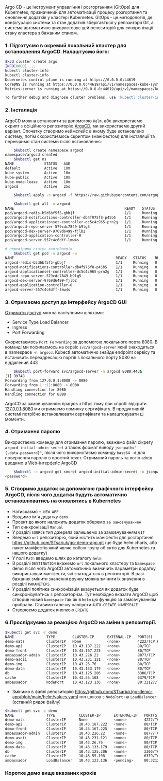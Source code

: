 Argo CD - це інструмент управління і розгортанням (GitOps) для Kubernetes, призначений для автоматизації процесу розгортання та оновлення додатків у кластері Kubernetes. GitOps - це методологія, де конфігурація системи та стан додатків зберігається у репозиторії Git, а система автоматично використовує цей репозиторій для синхронізації стану кластера з бажаним станом.

### 1. Підготуємо в окремий локальний кластер для встановлення ArgoCD. Налаштуємо його:

```bash 
$k3d cluster create argo
INFO[0000] ...                                               
kubectl cluster-info
kubectl cluster-info
Kubernetes control plane is running at https://0.0.0.0:44619
CoreDNS is running at https://0.0.0.0:44619/api/v1/namespaces/kube-system/services/kube-dns:dns/proxy
Metrics-server is running at https://0.0.0.0:44619/api/v1/namespaces/kube-system/services/https:metrics-server:https/proxy

To further debug and diagnose cluster problems, use 'kubectl cluster-info dump'.
```

### 2. Інсталяція
ArgoCD можна встановити за допомогою `Helm`, або використаємо скрипт з офіційного репозиторію [ArgoCD](https://argo-cd.readthedocs.io/en/stable/#quick-start), ми використаємо другий варіант. Спочатку створимо неймспейс в якому буде встановлено систему, потім скористаємось скриптом (маніфестом) для інсталяції та перевіримо стан системи після встановлення:

```bash
    $kubectl create namespace argocd
namespace/argocd created
    $kubectl get ns
NAME              STATUS   AGE
default           Active   10m
kube-system       Active   10m
kube-public       Active   10m
kube-node-lease   Active   10m
argocd            Active   25s

    $kubectl apply -n argocd -f https://raw.githubusercontent.com/argoproj/argo-cd/stable/manifests/install.yaml

    $kubectl get all -n argocd
NAME                                                   READY   STATUS    RESTARTS   AGE
pod/argocd-redis-b5d6bf5f5-gbbjf                       1/1     Running   0          57s
pod/argocd-notifications-controller-db4f975f8-p45b5    1/1     Running   0          57s
pod/argocd-applicationset-controller-dc5c4c965-prn2g   1/1     Running   0          57s
pod/argocd-repo-server-579cdc7849-b9lg5                1/1     Running   0          57s
pod/argocd-dex-server-9769d6499-fjlb2                  1/1     Running   0          57s
pod/argocd-application-controller-0                    1/1     Running   0          56s
pod/argocd-server-557c4c6dff-lmw4s                     1/1     Running   0          56s
```

```bash
# перевіримо статус контейнерів
    $kubectl get pod -n argocd -w
NAME                                               READY   STATUS    RESTARTS   AGE
argocd-redis-b5d6bf5f5-gbbjf                       1/1     Running   0          2m43s
argocd-notifications-controller-db4f975f8-p45b5    1/1     Running   0          2m43s
argocd-applicationset-controller-dc5c4c965-prn2g   1/1     Running   0          2m43s
argocd-repo-server-579cdc7849-b9lg5                1/1     Running   0          2m43s
argocd-dex-server-9769d6499-fjlb2                  1/1     Running   0          2m43s
argocd-application-controller-0                    1/1     Running   0          2m42s
argocd-server-557c4c6dff-lmw4s                     1/1     Running   0          2m42s
```

### 3. Отримаємо доступ до інтерфейсу ArgoCD GUI 
[Отримати доступ](https://argo-cd.readthedocs.io/en/stable/getting_started/#3-access-the-argo-cd-api-server) можна наступними шляхами:  
- Service Type Load Balancer  
- Ingress  
- Port Forwarding 

Скористаємось `Port Forwarding` за допомогою локального порта 8080. В команді ми посилаємось на сервіс `svc/argocd-server` який знаходиться в namespace `-n argocd`. Kubectl автоматично знайде endpoint сервісу та встановить переадресацію портів з локального порту 8080 на віддалений 443 

```bash
    $kubectl port-forward svc/argocd-server -n argocd 8080:443&
[1] 39748
Forwarding from 127.0.0.1:8080 -> 8080
Forwarding from [::1]:8080 -> 8080
Handling connection for 8080
Handling connection for 8080
```
ArgoCD за замовчуванням працює з https тому при спробі відкрити [127.0.0.1:8080](https://127.0.0.1:8080/) ми отримаємо помилку сертифікату. В продуктивній системі потрібно встановлювати сертифікати та налаштовувати ці моменти. 

### 4. Отримання паролю
Використаємо команду для отримання паролю, вкажемо файл сікрету `argocd-initial-admin-secret` а також формат  виводу `jsonpath="{.data.password}"`, після чого використаємо команду `base64 -d` для повернення паролю в простий текст. Отриманий пароль та логін `admin` вводимо в Web-інтерфейс ArgoCD

```bash
    $kubectl -n argocd get secret argocd-initial-admin-secret -o jsonpath="{.data.password}"|base64 -d;echo
<password>
```
### 5. Створимо додаток за допомогою графічного інтерфейсу ArgoCD, після чого додатки будуть автоматично встановлюватись на оновлятись в Kubernetes
- Натискаємо `+ NEW APP` 
- Вводимо ім'я додатку `demo`
- Проект до якого належить додаток оберемо `за замовчуванням`
- Тип синхронізації `Manual` 
- У розділі `SOURCE` тип джерела залишаємо за замовчуванням `GIT`
- Введемо `url` репозиторію, який містить маніфести для розгортання https://github.com/STsariuk/go-demo-app.git (це буде helm charts, або пакет маніфестів який являє собою групу об'єктів для Kubernetes та нашого додатку)
- У полі `Path` введемо шлях до каталогу `helm`   
- В розділі `DESTINATION` вкажемо `url` локального кластеру та `Namespace` demo після чого ArgoCD автоматично визначить параметри додатку використавши маніфести, які знаходяться в репозиторії. В разі бажання змінити значення вручну можна змінити іх значення в розділі `PARAMETERS`.  
- У розділі політика синхронізація вказується як додаток буде синхронізуватись з репозиторієм. Тут необхідно вказати ArgoCD щоб створив новий `Namespace` так як в `helm` цю функцію за замовчуванням прибрали. Ставимо галочку навпроти `AUTO-CREATE NAMESPACE`   
- Створюємо додаток кнопкою `CREATE`

### 6.Прослідкуємо за реакцією ArgoCD на зміни в репозиторії.
 
```bash
$kubectl get svc -n demo
NAME               TYPE        CLUSTER-IP      EXTERNAL-IP   PORT(S)                                                 AGE
demo-nats          ClusterIP   None            <none>        4222/TCP,6222/TCP,8222/TCP,7777/TCP,7422/TCP,7522/TCP   8m38s
demo-api           ClusterIP   10.43.187.222   <none>        80/TCP                                                  8m38s
demo-front         ClusterIP   10.43.167.225   <none>        80/TCP                                                  8m38s
ambassador-admin   ClusterIP   10.43.226.22    <none>        8877/TCP                                                8m38s
demo-ascii         ClusterIP   10.43.231.121   <none>        80/TCP                                                  8m38s
demo-img           ClusterIP   10.43.26.76     <none>        80/TCP                                                  8m38s
demo-data          ClusterIP   10.43.133.179   <none>        80/TCP                                                  8m38s
db                 ClusterIP   10.43.125.206   <none>        3306/TCP                                                8m38s
cache              ClusterIP   10.43.55.108    <none>        6379/TCP                                                8m38s
ambassador         NodePort    10.43.123.136   <none>        80:32127/TCP                                            8m38s
```

- Змінимо в файлі репозиторію https://github.com/STsariuk/go-demo-app/blob/main/helm/values.yaml тип шлюзу з `NodePort` на `LoadBalancer` (останній рядок файлу)

```bash
$kubectl get svc -n demo
NAME               TYPE           CLUSTER-IP      EXTERNAL-IP   PORT(S)                                                 AGE
demo-nats          ClusterIP      None            <none>        4222/TCP,6222/TCP,8222/TCP,7777/TCP,7422/TCP,7522/TCP   10m
demo-api           ClusterIP      10.43.187.222   <none>        80/TCP                                                  10m
demo-front         ClusterIP      10.43.167.225   <none>        80/TCP                                                  10m
ambassador-admin   ClusterIP      10.43.226.22    <none>        8877/TCP                                                10m
demo-ascii         ClusterIP      10.43.231.121   <none>        80/TCP                                                  10m
demo-img           ClusterIP      10.43.26.76     <none>        80/TCP                                                  10m
demo-data          ClusterIP      10.43.133.179   <none>        80/TCP                                                  10m
db                 ClusterIP      10.43.125.206   <none>        3306/TCP                                                10m
cache              ClusterIP      10.43.55.108    <none>        6379/TCP                                                10m
ambassador         LoadBalancer   10.43.123.136   <pending>     80:32127/TCP                                            10m
```

### Коротке демо вище вказаних кроків




